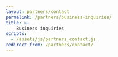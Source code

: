 ```yaml
---
layout: partners/contact
permalink: /partners/business-inquiries/
title: >-
    Business inquiries
scripts:
  - /assets/js/partners_contact.js
redirect_from: /partners/contact/
---
```

